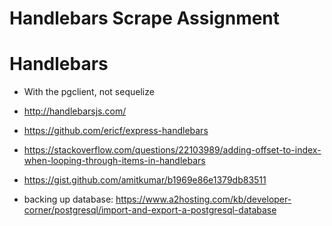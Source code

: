 # Handlebars Scrape Assignment



# Handlebars

* With the pgclient, not sequelize
* http://handlebarsjs.com/
* https://github.com/ericf/express-handlebars
* https://stackoverflow.com/questions/22103989/adding-offset-to-index-when-looping-through-items-in-handlebars
* https://gist.github.com/amitkumar/b1969e86e1379db83511


* backing up database: https://www.a2hosting.com/kb/developer-corner/postgresql/import-and-export-a-postgresql-database
